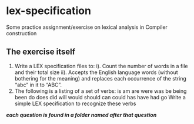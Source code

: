 # lex-specification
Some practice assignment/exercise on lexical analysis in Compiler construction
## The exercise itself
1. Write a LEX specification files to:
i). Count the number of words in a file and their total size
ii). Accepts the English language words (without bothering for the meaning) and replaces
each occurrence of the string “abc” in it to “ABC”.
2. The following is a listing of a set of verbs:
is am are were
was be being been
do does did will
would should can could
has have had go
Write a simple LEX specification to recognize these verbs

_**each question is found in a folder named after that question**_
